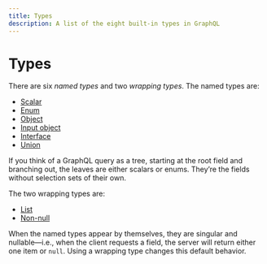 ```yaml
---
title: Types
description: A list of the eight built-in types in GraphQL
---
```


# Types

There are six *named types* and two *wrapping types*. The named types are:

* [Scalar](scalars.md)
* [Enum](enums.md)
* [Object](objects.md)
* [Input object](field-arguments.md#input-objects)
* [Interface](interfaces.md)
* [Union](unions.md)

If you think of a GraphQL query as a tree, starting at the root field and branching out, the leaves are either scalars or enums. They’re the fields without selection sets of their own.

The two wrapping types are:

- [List](lists.md)
- [Non-null](non-null.md)

When the named types appear by themselves, they are singular and nullable—i.e., when the client requests a field, the server will return either one item or `null`. Using a wrapping type changes this default behavior.

